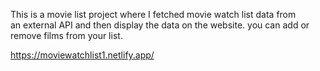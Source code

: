 This is a movie list project where I fetched movie watch list data from          
an external API and then display the data on the website. you can add or remove films from your list.                                                                   
 
https://moviewatchlist1.netlify.app/      
